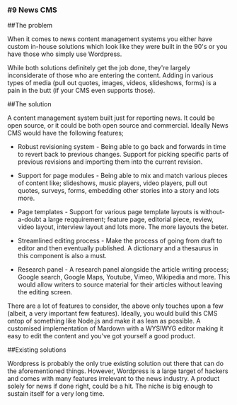 ### #9 News CMS

##The problem

When it comes to news content management systems you either have custom in-house solutions which look like they were built in the 90's or you have those who simply use Wordpress.

While both solutions definitely get the job done, they're largely inconsiderate of those who are entering the content. Adding in various types of media (pull out quotes, images, videos, slideshows, forms) is a pain in the butt (if your CMS even supports those).

##The solution

A content management system built just for reporting news. It could be open source, or it could be both open source and commercial. Ideally News CMS would have the following features;

* Robust revisioning system - Being able to go back and forwards in time to revert back to previous changes. Support for picking specific parts of previous revisions and importing them into the current revision.

* Support for page modules - Being able to mix and match various pieces of content like; slideshows, music players, video players, pull out quotes, surveys, forms, embedding other stories into a story and lots more.

* Page templates - Support for various page template layouts is without-a-doubt a large reqquirement; feature page, editorial piece, review, video layout, interview layout and lots more. The more layouts the beter.

* Streamlined editing process - Make the process of going from draft to editor and then eventually published. A dictionary and a thesaurus in this component is also a must.

* Research panel - A research panel alongside the article writing process; Google search, Google Maps, Youtube, Vimeo, Wikipedia and more. This would allow writers to source material for their articles without leaving the editing screen.

There are a lot of features to consider, the above only touches upon a few (albeit, a very important few features). Ideally, you would build this CMS ontop of something like Node.js and make it as lean as possible. A customised implementation of Mardown with a WYSIWYG editor making it easy to edit the content and you've got yourself a good product.

##Existing solutions

Wordpress is probably the only true existing solution out there that can do the aforementioned things. However, Wordpress is a large target of hackers and comes with many features irrelevant to the news industry. A product solely for news if done right, could be a hit. The niche is big enough to sustain itself for a very long time.
